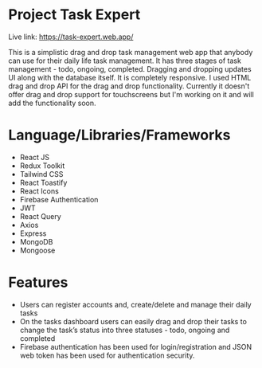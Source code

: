 # Project Task Expert

Live link: https://task-expert.web.app/

This is a simplistic drag and drop task management web app that anybody can use for their daily life task management. It has three stages of task management - todo, ongoing, completed. Dragging and dropping updates UI along with the database itself. It is completely responsive. I used HTML drag and drop API for the drag and drop functionality. Currently it doesn't offer drag and drop support for touchscreens but I'm working on it and will add the functionality soon.

# Language/Libraries/Frameworks

- React JS
- Redux Toolkit
- Tailwind CSS
- React Toastify
- React Icons
- Firebase Authentication
- JWT
- React Query
- Axios
- Express
- MongoDB
- Mongoose

# Features

- Users can register accounts and, create/delete and manage their daily tasks
- On the tasks dashboard users can easily drag and drop their tasks to change the task’s status into three statuses - todo, ongoing and completed
- Firebase authentication has been used for login/registration and JSON web token has been used for authentication security.
